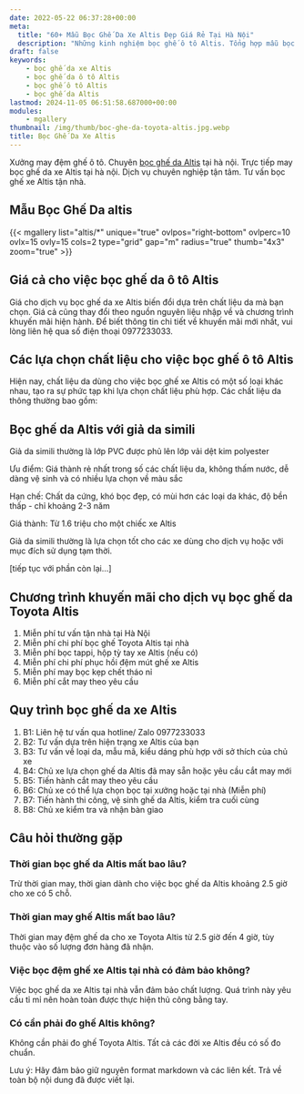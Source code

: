```yaml
---
date: 2022-05-22 06:37:28+00:00
meta:
  title: "60+ Mẫu Bọc Ghế Da Xe Altis Đẹp Giá Rẻ Tại Hà Nội"
  description: "Những kinh nghiệm bọc ghế ô tô Altis. Tổng hợp mẫu bọc ghế da Altis đẹp. Bảng giá bọc ghế da xe Altis. Chương trình khuyến mãi bọc ghế Toyota Altis"
draft: false
keywords:
    - bọc ghế da xe Altis
    - bọc ghế da ô tô Altis
    - bọc ghế ô tô Altis
    - bọc ghế da Altis
lastmod: 2024-11-05 06:51:58.687000+00:00
modules:
    - mgallery
thumbnail: /img/thumb/boc-ghe-da-toyota-altis.jpg.webp
title: Bọc Ghế Da Xe Altis
---
```


Xưởng may đệm ghế ô tô. Chuyên [bọc ghế da Altis](https://bocgheoto.vn/toyota/boc-ghe-da-xe-altis.html/) tại hà nội. Trực tiếp may bọc ghế da xe Altis tại hà nội. Dịch vụ chuyên nghiệp tận tâm. Tư vấn bọc ghế xe Altis tận nhà.

## Mẫu Bọc Ghế Da altis
{{< mgallery list="altis/*" unique="true" ovlpos="right-bottom" ovlperc=10 ovlx=15 ovly=15 cols=2 type="grid" gap="m" radius="true" thumb="4x3" zoom="true" >}}

## Giá cả cho việc bọc ghế da ô tô Altis

Giá cho dịch vụ bọc ghế da xe Altis biến đổi dựa trên chất liệu da mà bạn chọn. Giá cả cũng thay đổi theo nguồn nguyên liệu nhập về và chương trình khuyến mãi hiện hành. Để biết thông tin chi tiết về khuyến mãi mới nhất, vui lòng liên hệ qua số điện thoại 0977233033. 

## Các lựa chọn chất liệu cho việc bọc ghế ô tô Altis

Hiện nay, chất liệu da dùng cho việc bọc ghế xe Altis có một số loại khác nhau, tạo ra sự phức tạp khi lựa chọn chất liệu phù hợp. Các chất liệu da thông thường bao gồm:

## Bọc ghế da Altis với giả da simili 

Giả da simili thường là lớp PVC được phủ lên lớp vải dệt kim polyester

Ưu điểm: Giá thành rẻ nhất trong số các chất liệu da, không thấm nước, dễ dàng vệ sinh và có nhiều lựa chọn về màu sắc

Hạn chế: Chất da cứng, khó bọc đẹp, có mùi hơn các loại da khác, độ bền thấp - chỉ khoảng 2-3 năm

Giá thành: Từ 1.6 triệu cho một chiếc xe Altis

Giả da simili thường là lựa chọn tốt cho các xe dùng cho dịch vụ hoặc với mục đích sử dụng tạm thời.

[tiếp tục với phần còn lại...]

## Chương trình khuyến mãi cho dịch vụ bọc ghế da Toyota Altis

1. Miễn phí tư vấn tận nhà tại Hà Nội
2. Miễn phí chi phí bọc ghế Toyota Altis tại nhà
3. Miễn phí bọc tappi, hộp tỳ tay xe Altis (nếu có)
4. Miễn phí chi phí phục hồi đệm mút ghế xe Altis
5. Miễn phí may bọc kẹp chết tháo nỉ
6. Miễn phí cắt may theo yêu cầu

## Quy trình bọc ghế da xe Altis

1. B1: Liên hệ tư vấn qua hotline/ Zalo 0977233033
2. B2: Tư vấn dựa trên hiện trạng xe Altis của bạn
3. B3: Tư vấn về loại da, mẫu mã, kiểu dáng phù hợp với sở thích của chủ xe
4. B4: Chủ xe lựa chọn ghế da Altis đã may sẵn hoặc yêu cầu cắt may mới
5. B5: Tiến hành cắt may theo yêu cầu
6. B6: Chủ xe có thể lựa chọn bọc tại xưởng hoặc tại nhà (Miễn phí)
7. B7: Tiến hành thi công, vệ sinh ghế da Altis, kiểm tra cuối cùng
8. B8: Chủ xe kiểm tra và nhận bàn giao

## Câu hỏi thường gặp

### Thời gian bọc ghế da Altis mất bao lâu?
Trừ thời gian may, thời gian dành cho việc bọc ghế da Altis khoảng 2.5 giờ cho xe có 5 chỗ.

### Thời gian may ghế Altis mất bao lâu?
Thời gian may đệm ghế da cho xe Toyota Altis từ 2.5 giờ đến 4 giờ, tùy thuộc vào số lượng đơn hàng đã nhận.

### Việc bọc đệm ghế xe Altis tại nhà có đảm bảo không?
Việc bọc ghế da xe Altis tại nhà vẫn đảm bảo chất lượng. Quá trình này yêu cầu tỉ mỉ nên hoàn toàn được thực hiện thủ công bằng tay.

### Có cần phải đo ghế Altis không?
Không cần phải đo ghế Toyota Altis. Tất cả các đời xe Altis đều có số đo chuẩn.

Lưu ý: Hãy đảm bảo giữ nguyên format markdown và các liên kết. Trả về toàn bộ nội dung đã được viết lại.